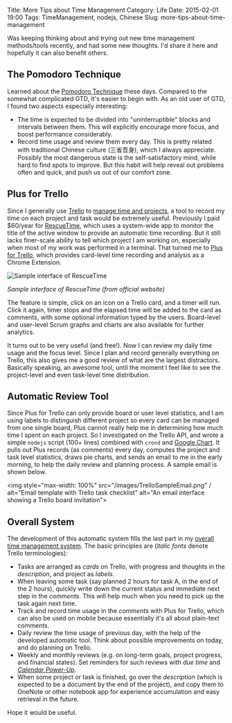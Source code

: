 Title: More Tips about Time Management
Category: Life
Date: 2015-02-01 19:00
Tags: TimeManagement, nodejs, Chinese
Slug: more-tips-about-time-management

Was keeping thinking about and trying out new time management methods/tools recently, and had some new thoughts.
I'd share it here and hopefully it can also benefit others.

## The Pomodoro Technique

Learned about the [Pomodoro Technique](http://pomodorotechnique.com/) these days. 
Compared to the somewhat complicated GTD, it's easier to begin with.
As an old user of GTD, I found two aspects especially interesting:

* The time is expected to be divided into "uninterruptible" blocks and intervals between them. This will explicitly encourage more focus, and boost performance considerably.
* Record time usage and review them every day. This is pretty related with traditional Chinese culture (三省吾身), which I always appreciate.
Possibly the most dangerous state is the self-satisfactory mind, while hard to find spots to improve.
But this habit will help reveal out problems often and quick, and push us out of our comfort zone.

## Plus for Trello

Since I generally use [Trello](https://trello.com/) to [manage time and projects](/using-trello-to-do-time-management.html), a tool to record my time on each project and task would be extremely useful.
Previously I paid $60/year for [RescueTime](https://www.rescuetime.com/), which uses a system-wide app to monitor the title of the active window to provide an automatic time recording.
But it still lacks finer-scale ability to tell which project I am working on, especially when most of my work was performed in a terminal.
That turned me to [Plus for Trello](https://chrome.google.com/webstore/detail/plus-for-trello-time-trac/gjjpophepkbhejnglcmkdnncmaanojkf?hl=en), which provides card-level time recording and analysis as a Chrome Extension.

![Sample interface of RescueTime](https://www.rescuetime.com/images/imac.png)

_Sample interface of RescueTime (from official website)_

The feature is simple, click on an icon on a Trello card, and a timer will run.
Click it again, timer stops and the elapsed time will be added to the card as comments, with some optional information typed by the users.
Board-level and user-level Scrum graphs and charts are also available for further analytics.

It turns out to be very useful (and free!).
Now I can review my daily time usage and the focus level.
Since I plan and record generally everything on Trello, this also gives me a good review of what are the largest distractors.
Basically speaking, an awesome tool, until the moment I feel like to see the project-level and even task-level time distribution.

## Automatic Review Tool

Since Plus for Trello can only provide board or user level statistics, and I am using labels to distinguish different project so every card can be managed from one single board, Plus cannot really help me in determining how much time I spent on each project.
So I investigated on the Trello API, and wrote a simple `nodejs` script (100+ lines) combined with `crond` and [Google Chart](https://developers.google.com/chart/).
It pulls out Plus records (as comments) every day, computes the project and task level statistics, draws pie charts, and sends an email to me in the early morning, to help the daily review and planning process.
A sample email is shown below.

<img style="max-width: 100%" src="/images/TrelloSampleEmail.png" / alt="Email template with Trello task checklist" alt="An email interface showing a Trello board invitation">

## Overall System

The development of this automatic system fills the last part in my [overall time management system](/yi-xie-guan-yu-shi-jian-guan-li-de-zong-jie.html).
The basic principles are (_italic fonts_ denote Trello terminologies): 

* Tasks are arranged as _cards_ on Trello, with progress and thoughts in the _description_, and project as _labels_.
* When leaving some task (say planned 2 hours for task A, in the end of the 2 hours), quickly write down the current status and immediate next step in the _comments_. This will help much when you need to pick up the task again next time.
* Track and record time usage in the _comments_ with Plus for Trello, which can also be used on mobile because essentially it's all about plain-text comments.
* Daily review the time usage of previous day, with the help of the developed automatic tool. Think about possible improvements on today, and do planning on Trello.
* Weekly and monthly reviews (e.g. on long-term goals, project progress, and financial states). Set reminders for such reviews with _due time_ and [_Calendar Power-Up_](http://help.trello.com/article/811-viewing-cards-in-a-calendar-view).
* When some project or task is finished, go over the _description_ (which is expected to be a document by the end of the project), and copy them to OneNote or other notebook app for experience accumulation and easy retrieval in the future.

Hope it would be useful.